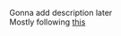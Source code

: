 Gonna add description later\
Mostly following [this](https://joeymckenzie.tech/blog/templates-with-rust-axum-htmx-askama)
